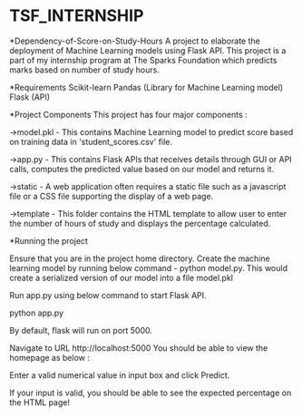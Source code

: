 # TSF_INTERNSHIP
*Dependency-of-Score-on-Study-Hours
A project to elaborate the deployment of Machine Learning models using Flask API. This project is a part of my internship program at The Sparks Foundation which predicts
marks based on number of study hours.

*Requirements
Scikit-learn
Pandas (Library for Machine Learning model)
Flask (API)


*Project Components
This project has four major components :

->model.pkl - This contains Machine Learning model to predict score based on training data in 'student_scores.csv' file.

->app.py - This contains Flask APIs that receives details through GUI or API calls, computes the predicted value based on our model and returns it.

->static - A web application often requires a static file such as a javascript file or a CSS file supporting the display of a web page.

->template - This folder contains the HTML template to allow user to enter the number of hours of study and displays the percentage calculated.


*Running the project

Ensure that you are in the project home directory. Create the machine learning model by running below command - python model.py. This would create a serialized version of our model into a file model.pkl

Run app.py using below command to start Flask API.

python app.py

By default, flask will run on port 5000.

Navigate to URL http://localhost:5000 You should be able to view the homepage as below :

Enter a valid numerical value in input box and click Predict.

If your input is valid, you should be able to see the expected percentage on the HTML page!
